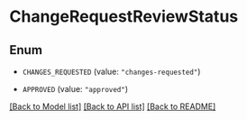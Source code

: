 # ChangeRequestReviewStatus

## Enum


* `CHANGES_REQUESTED` (value: `"changes-requested"`)

* `APPROVED` (value: `"approved"`)


[[Back to Model list]](../README.md#documentation-for-models) [[Back to API list]](../README.md#documentation-for-api-endpoints) [[Back to README]](../README.md)


